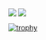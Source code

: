 <span>
  <img align="center" src="https://github-readme-stats.vercel.app/api?username=IncSW&count_private=true&show_icons=true&&theme=onedark">
</span>
<span>
  <img align="center" src="https://github-readme-stats.vercel.app/api/top-langs/?username=IncSW&theme=onedark&layout=compact">
</span>

[![trophy](https://github-profile-trophy.vercel.app/?username=IncSW&theme=onedark)](https://github.com/ryo-ma/github-profile-trophy)
